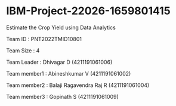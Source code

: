# IBM-Project-22026-1659801415
Estimate the Crop Yield using Data Analytics

Team ID : PNT2022TMID10801

Team Size : 4

Team Leader : Dhivagar D (4211191061006)

Team member1 : Abineshkumar V (4211191061002)

Team member2 : Balaji Ragavendra Raj R (4211191061004)

Team member3 : Gopinath S (4211191061009)
